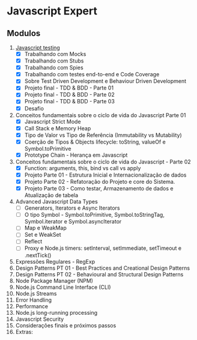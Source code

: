 # Javascript Expert

## Modulos

1. [Javascript testing](./01-javascript-testing)
    - [x] Trabalhando com Mocks
    - [x] Trabalhando com Stubs
    - [x] Trabalhando com Spies
    - [x] Trabalhando com testes end-to-end e Code Coverage
    - [x] Sobre Test Driven Development e Behaviour Driven Development
    - [x] Projeto final - TDD & BDD - Parte 01
    - [x] Projeto final - TDD & BDD - Parte 02
    - [x] Projeto final - TDD & BDD - Parte 03
    - [x] Desafio
2. Conceitos fundamentais sobre o ciclo de vida do Javascript Parte 01
    - [x] Javascript Strict Mode
    - [x] Call Stack e Memory Heap
    - [x] Tipo de Valor vs Tipo de Referência (Immutability vs Mutability)
    - [x] Coerção de Tipos &amp; Objects lifecycle: toString, valueOf e Symbol.toPrimitive
    - [x] Prototype Chain -  Herança em Javascript
3. Conceitos fundamentais sobre o ciclo de vida do Javascript - Parte 02
    - [x] Function: arguments, this, bind vs call vs apply
    - [x] Projeto Parte 01 - Estrutura Inicial e Internacionalização de dados
    - [x] Projeto Parte 02 - Refatoração do Projeto e core do Sistema.
    - [x] Projeto Parte 03 - Como testar, Armazenamento de dados e Atualização de tabela
4. Advanced Javascript Data Types
    - [ ] Generators, Iterators e Async Iterators
    - [ ] O tipo Symbol - Symbol.toPrimitive, Symbol.toStringTag, Symbol.iterator e Symbol.asyncIterator
    - [ ] Map e WeakMap
    - [ ] Set e WeakSet
    - [ ] Reflect
    - [ ] Proxy e Node.js timers: setInterval, setImmediate, setTimeout e .nextTick()
5. Expressões Regulares - RegExp
6. Design Patterns PT 01 - Best Practices and Creational Design Patterns
7. Design Patterns PT 02 - Behavioural and Structural Design Patterns
8. Node Package Manager (NPM)
9. Node.js Command Line Interface (CLI)
10. Node.js Streams
11. Error Handling
12. Performance 
13. Node.js long-running processing
14. Javascript Security
15. Considerações finais e próximos passos
16. Extras: